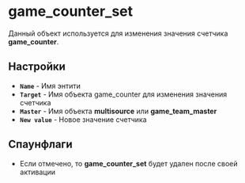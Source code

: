 ﻿# game_counter_set

Данный объект используется для изменения значения счетчика **game_counter**.

## Настройки

- **`Name`** - Имя энтити
- **`Target`** - Имя объекта game_counter для изменения значения счетчика
- **`Master`**  - Имя объекта **multisource** или **game_team_master**
- **`New value`** - Новое значение счетчика

## Спаунфлаги

- Если отмечено, то **game_counter_set** будет удален после своей активации
